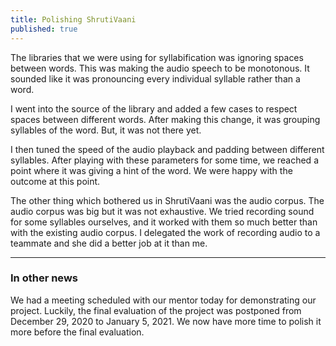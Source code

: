 ```yaml
---
title: Polishing ShrutiVaani
published: true
---
```


The libraries that we were using for syllabification was ignoring spaces
between words. This was making the audio speech to be monotonous. It sounded
like it was pronouncing every individual syllable rather than a word.

I went into the source of the library and added a few cases to respect spaces
between different words. After making this change, it was grouping syllables of
the word. But, it was not there yet.

I then tuned the speed of the audio playback and padding between different
syllables. After playing with these parameters for some time, we reached a
point where it was giving a hint of the word. We were happy with the outcome at
this point.

The other thing which bothered us in ShrutiVaani was the audio corpus. The
audio corpus was big but it was not exhaustive. We tried recording sound for
some syllables ourselves, and it worked with them so much better than with the
existing audio corpus. I delegated the work of recording audio to a teammate
and she did a better job at it than me.

-----------------

### In other news

We had a meeting scheduled with our mentor today for demonstrating our project.
Luckily, the final evaluation of the project was postponed from December 29,
2020 to January 5, 2021. We now have more time to polish it more before the
final evaluation.
